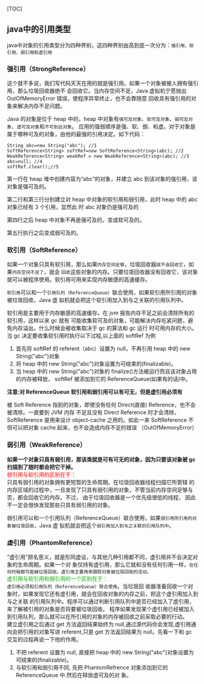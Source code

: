[TOC]
## java中的引用类型
java中对象的引用类型分为四种界别，这四种界别由高到底一次分为：`强引用、软引用、弱引用和虚引用`
### 强引用（StrongReference）

这个就不多说，我们写代码天天在用的就是强引用。如果一个对象被被人拥有强引用，那么垃圾回收器绝不
会回收它。当内存空间不足，Java 虚拟机宁愿抛出 OutOfMemoryError 错误，使程序异常终止，也不会靠随意
回收具有强引用的对象来解决内存不足问题。

Java 的对象是位于 heap 中的，heap 中对象有`强可及对象`、`软可及对象`、`弱可及对象`、`虚可及对象`和`不可到达对象`。
应用的强弱顺序是强、软、弱、和虚。对于对象是属于哪种可及的对象，由他的最强的引用决定。如下代码：

    String abc=new String("abc"); //1
	SoftReference<String> softRef=new SoftReference<String>(abc); //2 
	WeakReference<String> weakRef = new WeakReference<String>(abc); //3 
	abc=null; //4 
	softRef.clear();//5 

第一行在 heap 堆中创建内容为“abc”的对象，并建立 abc 到该对象的强引用，该对象是强可及的。

第二行和第三行分别建立对 heap 中对象的软引用和弱引用，此时 heap 中的 abc 对象已经有 3 个引用，显然此
时 abc 对象仍是强可及的

第四行之后 heap 中对象不再是强可及的，变成软可及的。

第五行执行之后变成弱可及的。

### 软引用（SoftReference）
如果一个对象只具有软引用，那么如果`内存空间足够`，垃圾回收器`就不会回收它`，如果`内存空间不足了`，就会
`回收`这些对象的内存。只要垃圾回收器没有回收它，该对象就可以被程序使用。软引用可用来实现内存敏感的高速缓存。

`软引用`可以和一个`引用队列（ReferenceQueue）`联合使用，如果软引用所引用的对象被垃圾回收，Java 虚
拟机就会把这个软引用加入到与之关联的引用队列中。

软引用是主要用于内存敏感的高速缓存。在 jvm 报告内存不足之前会清除所有的软引用，这样以来 gc 就有
可能收集软可及的对象，可能解决内存吃紧问题，避免内存溢出。什么时候会被收集取决于 gc 的算法和 gc 运行
时可用内存的大小。当 gc 决定要收集软引用时执行以下过程,以上面的 softRef 为例

1. 首先将 softRef 的 referent（abc）设置为 null，不再引用 heap 中的 new String("abc")对象
2. 将 heap 中的 new String("abc")对象设置为可结束的(finalizable)。
3. 当 heap 中的 new String("abc")对象的 finalize()方法被运行而且该对象占用的内存被释放， softRef
被添加到它的 ReferenceQueue(如果有的话)中。

**注意:对 ReferenceQueue 软引用和弱引用可以有可无，但是虚引用必须有**

 被 Soft Reference 指到的对象，即使没有任何 Direct(直接) Reference，也不会被清除。一直要到 JVM 内存
不足且没有 Direct Reference 时才会清除，SoftReference 是用来设计 object-cache 之用的。如此一来
SoftReference 不但可以把对象 cache 起来，也不会造成内存不足的错误 （OutOfMemoryError）

### 弱引用（WeakReference）

**如果一个对象只具有弱引用，那该类就是可有可无的对象，因为只要该对象被 gc 扫描到了随时都会把它干掉。** <br>
<font color="red">弱引用与软引用的区别在于：</font><br>
只具有弱引用的对象拥有更短暂的生命周期。在垃圾回收器线程扫描它所管辖
的内存区域的过程中，一旦发现了只具有弱引用的对象，不管当前内存空间足够与否，都会回收它的内存。不过，
由于垃圾回收器是一个优先级很低的线程， 因此不一定会很快发现那些只具有弱引用的对象。<br>

弱引用可以和一个引用队列（ReferenceQueue）联合使用，如果`弱引用所引用的对象被垃圾回收`，Java 虚
拟机就会把这个`弱引用加入到与之关联的引用队列中`。
### 虚引用（PhantomReference）
"虚引用"顾名思义，就是形同虚设，与其他几种引用都不同，虚引用并不会决定对象的生命周期。如果一个对
象仅持有虚引用，那么它就和没有任何引用一样，`在任何时候都可能被垃圾回收。虚引用主要用来跟踪对象被垃圾回收的活动。`<br>
<font color='read'>虚引用与软引用和弱引用的一个区别在于：</font><br>
`虚引用必须和引用队列（ReferenceQueue）联合使用`。当垃圾回
收器准备回收一个对象时，如果发现它还有虚引用，就会在回收对象的内存之前，把这个虚引用加入到与之关联
的引用队列中。程序可以通过判断引用队列中是否已经加入了虚引用，来了解被引用的对象是否将要被垃圾回收。
程序如果发现某个虚引用已经被加入到引用队列，那么就可以在所引用的对象的内存被回收之前采取必要的行动。<br>
建立虚引用之后通过 get 方法返回结果始终为 null,通过源代码你会发现,虚引用通向会把引用的对象写进
referent,只是 get 方法返回结果为 null。先看一下和 gc 交互的过程再说一下他的作用。

1. 不把 referent 设置为 null, 直接把 heap 中的 new String("abc")对象设置为可结束的(finalizable)。
2. 与软引用和弱引用不同, 先把 PhantomRefrence 对象添加到它的 ReferenceQueue 中.然后在释放虚可及的对
象。

